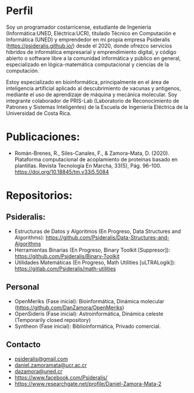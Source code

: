 # Perfil
Soy un programador costarricense, estudiante de Ingeniería (Informática:UNED, Eléctrica:UCR), titulado Técnico en Computación e Informática (UNED) y emprendedor en mi propia empresa Psideralis (https://psideralis.github.io/) desde el 2020, donde ofrezco servicios hibridos de informática empresarial y emprendimiento digital, y código abierto o software libre a la comunidad informática y público en general, especializado en lógica-matemática computacional y ciencias de la computación.

Estoy especializado en bioinformática, principalmente en el área de inteligencia artificial aplicado al descubrimiento de vacunas y antigenos, mediante el uso de aprendizaje de máquina y mecánica molecular. Soy integrante colaborador de PRIS-Lab (Laboratorio de Reconocimiento de Patrones y Sistemas Inteligentes) de la Escuela de Ingeniería Eléctrica de la Universidad de Costa Rica.

# Publicaciones:
- Román-Brenes, R., Siles-Canales, F., & Zamora-Mata, D. (2020). Plataforma computacional de acoplamiento de proteínas basado en plantillas. Revista Tecnología En Marcha, 33(5), Pág. 96–100. https://doi.org/10.18845/tm.v33i5.5084

# Repositorios:
## Psideralis:
- Estructuras de Datos y Algoritmos (En Progreso, Data Structures and Algorithms): https://github.com/Psideralis/Data-Structures-and-Algorithms
- Herramientas Binarias (En Progreso, Binary Toolkit [Suppresor]): https://github.com/Psideralis/Binary-Toolkit
- Utilidades Matemáticas (En Progreso, Math Utilities [uLTRALogik]): https://gitlab.com/Psideralis/math-utilities
## Personal
- OpenMeriks (Fase inicial): Bioinformática, Dinámica molecular (https://github.com/DanZamora/OpenMeriks)
- OpenSideris (Fase inicial): Astroinformática, Dinámica celeste (Temporarily closed repository)
- Syntheon (Fase inicial): Biblioinformática, Privado comercial.

## Contacto
- psideralis@gmail.com
- daniel.zamoramata@ucr.ac.cr
- dazamora@uned.cr
- https://www.facebook.com/Psideralis/
- https://www.researchgate.net/profile/Daniel-Zamora-Mata-2
